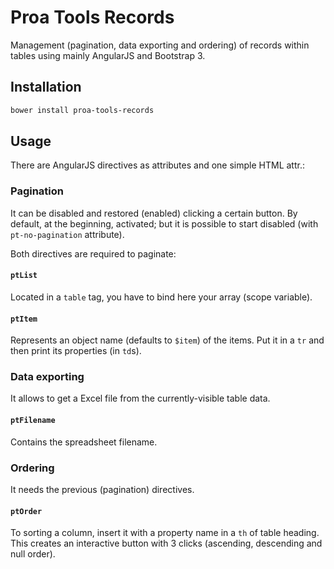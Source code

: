 # Proa Tools Records

Management (pagination, data exporting and ordering) of records within tables using mainly AngularJS and Bootstrap 3.

## Installation

```powershell
bower install proa-tools-records
```

## Usage

There are AngularJS directives as attributes and one simple HTML attr.:

### Pagination

It can be disabled and restored (enabled) clicking a certain button. By default, at the beginning, activated; but it is possible to start disabled (with `pt-no-pagination` attribute).

Both directives are required to paginate:

#### `ptList`

Located in a `table` tag, you have to bind here your array (scope variable).

#### `ptItem`

Represents an object name (defaults to `$item`) of the items. Put it in a `tr` and then print its properties (in `td`s).

### Data exporting

It allows to get a Excel file from the currently-visible table data.

#### `ptFilename`

Contains the spreadsheet filename.

### Ordering

It needs the previous (pagination) directives.

#### `ptOrder`

To sorting a column, insert it with a property name in a `th` of table heading. This creates an interactive button with 3 clicks (ascending, descending and null order).